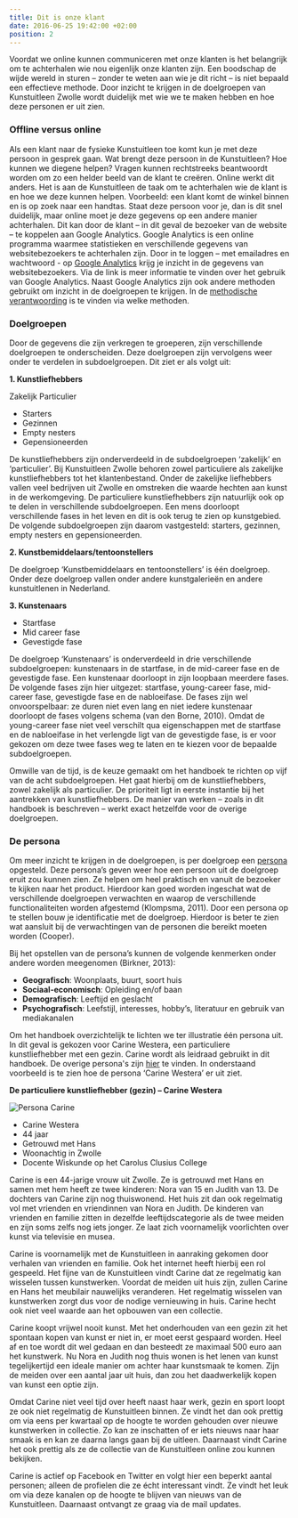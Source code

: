 ```yaml
---
title: Dit is onze klant
date: 2016-06-25 19:42:00 +02:00
position: 2
---
```


Voordat we online kunnen communiceren met onze klanten is het belangrijk om te achterhalen wie nou eigenlijk onze klanten zijn. Een boodschap de wijde wereld in sturen – zonder te weten aan wie je dit richt – is niet bepaald een effectieve methode. Door inzicht te krijgen in de doelgroepen van Kunstuitleen Zwolle wordt duidelijk met wie we te maken hebben en hoe deze personen er uit zien.  

### Offline versus online
Als een klant naar de fysieke Kunstuitleen toe komt kun je met deze persoon in gesprek gaan. Wat brengt deze persoon in de Kunstuitleen? Hoe kunnen we diegene helpen? Vragen kunnen rechtstreeks beantwoordt worden om zo een helder beeld van de klant te creëren. Online werkt dit anders. Het is aan de Kunstuitleen de taak om te achterhalen wie de klant is en hoe we deze kunnen helpen. Voorbeeld: een klant komt de winkel binnen en is op zoek naar een handtas. Staat deze persoon voor je, dan is dit snel duidelijk, maar online moet je deze gegevens op een andere manier achterhalen. Dit kan door de klant – in dit geval de bezoeker van de website – te koppelen aan Google Analytics. Google Analytics is een online programma waarmee statistieken en verschillende gegevens van websitebezoekers te achterhalen zijn. Door in te loggen – met emailadres en wachtwoord - op [Google Analytics](http://www.google.nl/intl/nl/analytics/) krijg je inzicht in de gegevens van websitebezoekers. Via de link is meer informatie te vinden over het gebruik van Google Analytics.  Naast Google Analytics zijn ook andere methoden gebruikt om inzicht in de doelgroepen te krijgen. In de [methodische verantwoording](http://hndbk.siteleaf.net/weten/methodische-verantwoording/) is te vinden via welke methoden. 

### Doelgroepen
Door de gegevens die zijn verkregen te groeperen, zijn verschillende doelgroepen te onderscheiden. Deze doelgroepen zijn vervolgens weer onder te verdelen in subdoelgroepen. Dit ziet er als volgt uit: 

**1. Kunstliefhebbers** 

Zakelijk 
Particulier
 
* Starters
* Gezinnen
* Empty nesters
* Gepensioneerden

De kunstliefhebbers zijn onderverdeeld in de subdoelgroepen ‘zakelijk’ en ‘particulier’. Bij Kunstuitleen Zwolle behoren zowel particuliere als zakelijke kunstliefhebbers tot het klantenbestand. Onder de zakelijke liefhebbers vallen veel bedrijven uit Zwolle en omstreken die waarde hechten aan kunst in de werkomgeving. De particuliere kunstliefhebbers zijn natuurlijk ook op te delen in verschillende subdoelgroepen. Een mens doorloopt verschillende fases in het leven en dit is ook terug te zien op kunstgebied. De volgende subdoelgroepen zijn daarom vastgesteld: starters, gezinnen, empty nesters en gepensioneerden. 

**2. Kunstbemiddelaars/tentoonstellers** 

De doelgroep ‘Kunstbemiddelaars en tentoonstellers’ is één doelgroep. Onder deze doelgroep vallen onder andere kunstgalerieën en andere kunstuitlenen in Nederland. 

**3. Kunstenaars** 

* Startfase
* Mid career fase 
* Gevestigde fase

De doelgroep ‘Kunstenaars’ is onderverdeeld in drie verschillende subdoelgroepen: kunstenaars in de startfase, in de mid-career fase en de gevestigde fase. Een kunstenaar doorloopt in zijn loopbaan meerdere fases. De volgende fases zijn hier uitgezet: startfase, young-career fase, mid-career fase, gevestigde fase en de nabloeifase. De fases zijn wel onvoorspelbaar: ze duren niet even lang en niet iedere kunstenaar doorloopt de fases volgens schema (van den Borne, 2010). Omdat de young-career fase niet veel verschilt qua eigenschappen met de startfase en de nabloeifase in het verlengde ligt van de gevestigde fase, is er voor gekozen om deze twee fases weg te laten en te kiezen voor de bepaalde subdoelgroepen. 

Omwille van de tijd, is de keuze gemaakt om het handboek te richten op vijf van de acht subdoelgroepen. Het gaat hierbij om de kunstliefhebbers, zowel zakelijk als particulier. De prioriteit ligt in eerste instantie bij het aantrekken van kunstliefhebbers. De manier van werken – zoals in dit handboek is beschreven – werkt exact hetzelfde voor de overige doelgroepen.

### De persona
Om meer inzicht te krijgen in de doelgroepen, is per doelgroep een [persona](http://hndbk.siteleaf.net/weten/methodische-verantwoording/) opgesteld. Deze persona’s geven weer hoe een persoon uit de doelgroep eruit zou kunnen zien. Ze helpen om heel praktisch en vanuit de bezoeker te kijken naar het product. Hierdoor kan goed worden ingeschat wat de verschillende doelgroepen verwachten en waarop de verschillende functionaliteiten worden afgestemd (Klompsma, 2011). 
Door een persona op te stellen bouw je identificatie met de doelgroep. Hierdoor is beter te zien wat aansluit bij de verwachtingen van de personen die bereikt moeten worden (Cooper).

Bij het opstellen van de persona’s kunnen de volgende kenmerken onder andere worden meegenomen (Birkner, 2013):

* **Geografisch**:
Woonplaats, buurt, soort huis
* **Sociaal-economisch**:
Opleiding en/of baan
* **Demografisch**:
Leeftijd en geslacht
* **Psychografisch**: 
Leefstijl, interesses, hobby’s, literatuur en gebruik van mediakanalen 

Om het handboek overzichtelijk te lichten we ter illustratie één persona uit. In dit geval is gekozen voor Carine Westera, een particuliere kunstliefhebber met een gezin. Carine wordt als leidraad gebruikt in dit handboek. De overige persona's zijn [hier](http://hndbk.siteleaf.net/weten/) te vinden. In onderstaand voorbeeld is te zien hoe de persona ‘Carine Westera’ er uit ziet.




**De particuliere kunstliefhebber (gezin) – Carine Westera**

![Persona Carine](http://cdn.grid.fotosearch.com/DGT/DGT097/42-18335837.jpg)

* Carine Westera
* 44 jaar
* Getrouwd met Hans
* Woonachtig in Zwolle
* Docente Wiskunde op het Carolus Clusius College

Carine is een 44-jarige vrouw uit Zwolle. Ze is getrouwd met Hans en samen met hem heeft ze twee kinderen: Nora van 15 en Judith van 13. De dochters van Carine zijn nog thuiswonend. Het huis zit dan ook regelmatig vol met vrienden en vriendinnen van Nora en Judith. De kinderen van vrienden en familie zitten in dezelfde leeftijdscategorie als de twee meiden en zijn soms zelfs nog iets jonger. 
Ze laat zich voornamelijk voorlichten over kunst via televisie en musea. 

Carine is voornamelijk met de Kunstuitleen in aanraking gekomen door verhalen van vrienden en familie. Ook het internet heeft hierbij een rol gespeeld. Het fijne van de Kunstuitleen vindt Carine dat ze regelmatig kan wisselen tussen kunstwerken. Voordat de meiden uit huis zijn, zullen Carine en Hans het meubilair nauwelijks veranderen. Het regelmatig wisselen van kunstwerken zorgt dus voor de nodige vernieuwing in huis. Carine hecht ook niet veel waarde aan het opbouwen van een collectie. 

Carine koopt vrijwel nooit kunst. Met het onderhouden van een gezin zit het spontaan kopen van kunst er niet in, er moet eerst gespaard worden. Heel af en toe wordt dit wel gedaan en dan besteedt ze maximaal 500 euro aan het kunstwerk. Nu Nora en Judith nog thuis wonen is het lenen van kunst tegelijkertijd een ideale manier om achter haar kunstsmaak te komen. Zijn de meiden over een aantal jaar uit huis, dan zou het daadwerkelijk kopen van kunst een optie zijn. 

Omdat Carine niet veel tijd over heeft naast haar werk, gezin en sport loopt ze ook niet regelmatig de Kunstuitleen binnen. Ze vindt het dan ook prettig om via eens per kwartaal op de hoogte te worden gehouden over nieuwe kunstwerken in collectie. Zo kan ze inschatten of er iets nieuws naar haar smaak is en kan ze daarna langs gaan bij de uitleen. Daarnaast vindt Carine het ook prettig als ze de collectie van de Kunstuitleen online zou kunnen bekijken. 

Carine is actief op Facebook en Twitter en volgt hier een beperkt aantal personen; alleen de profielen die ze écht interessant vindt. Ze vindt het leuk om via deze kanalen op de hoogte te blijven van nieuws van de Kunstuitleen. Daarnaast ontvangt ze graag via de mail updates. 


